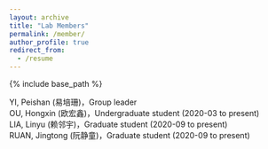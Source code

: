 ```yaml
---
layout: archive
title: "Lab Members"
permalink: /member/
author_profile: true
redirect_from:
  - /resume
---
```


{% include base_path %}

YI, Peishan (易培珊)，Group leader <br>
OU, Hongxin (欧宏鑫)，Undergraduate student (2020-03 to present)<br>
LIA, Linyu (赖邻宇)，Graduate student (2020-09 to present)   <br>
RUAN, Jingtong (阮静童)，Graduate student (2020-09 to present)   <br>
